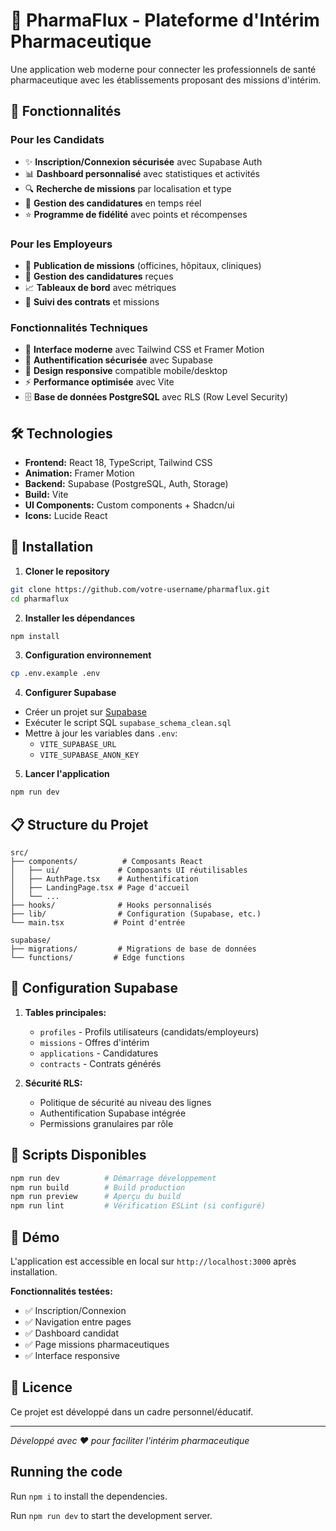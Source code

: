 
# 🚀 PharmaFlux - Plateforme d'Intérim Pharmaceutique

Une application web moderne pour connecter les professionnels de santé pharmaceutique avec les établissements proposant des missions d'intérim.

## 🌟 Fonctionnalités

### Pour les Candidats
- ✨ **Inscription/Connexion sécurisée** avec Supabase Auth
- 📊 **Dashboard personnalisé** avec statistiques et activités
- 🔍 **Recherche de missions** par localisation et type
- 💼 **Gestion des candidatures** en temps réel
- ⭐ **Programme de fidélité** avec points et récompenses

### Pour les Employeurs
- 📝 **Publication de missions** (officines, hôpitaux, cliniques)
- 👥 **Gestion des candidatures** reçues
- 📈 **Tableaux de bord** avec métriques
- 🔄 **Suivi des contrats** et missions

### Fonctionnalités Techniques
- 🎨 **Interface moderne** avec Tailwind CSS et Framer Motion
- 🔐 **Authentification sécurisée** avec Supabase
- 📱 **Design responsive** compatible mobile/desktop
- ⚡ **Performance optimisée** avec Vite
- 🗄️ **Base de données PostgreSQL** avec RLS (Row Level Security)

## 🛠️ Technologies

- **Frontend:** React 18, TypeScript, Tailwind CSS
- **Animation:** Framer Motion
- **Backend:** Supabase (PostgreSQL, Auth, Storage)
- **Build:** Vite
- **UI Components:** Custom components + Shadcn/ui
- **Icons:** Lucide React

## 🚀 Installation

1. **Cloner le repository**
```bash
git clone https://github.com/votre-username/pharmaflux.git
cd pharmaflux
```

2. **Installer les dépendances**
```bash
npm install
```

3. **Configuration environnement**
```bash
cp .env.example .env
```

4. **Configurer Supabase**
- Créer un projet sur [Supabase](https://supabase.com)
- Exécuter le script SQL `supabase_schema_clean.sql`
- Mettre à jour les variables dans `.env`:
  - `VITE_SUPABASE_URL`
  - `VITE_SUPABASE_ANON_KEY`

5. **Lancer l'application**
```bash
npm run dev
```

## 📋 Structure du Projet

```
src/
├── components/          # Composants React
│   ├── ui/             # Composants UI réutilisables
│   ├── AuthPage.tsx    # Authentification
│   ├── LandingPage.tsx # Page d'accueil
│   └── ...
├── hooks/              # Hooks personnalisés
├── lib/                # Configuration (Supabase, etc.)
└── main.tsx           # Point d'entrée

supabase/
├── migrations/         # Migrations de base de données
└── functions/         # Edge functions
```

## 🔧 Configuration Supabase

1. **Tables principales:**
   - `profiles` - Profils utilisateurs (candidats/employeurs)
   - `missions` - Offres d'intérim
   - `applications` - Candidatures
   - `contracts` - Contrats générés

2. **Sécurité RLS:**
   - Politique de sécurité au niveau des lignes
   - Authentification Supabase intégrée
   - Permissions granulaires par rôle

## 🚦 Scripts Disponibles

```bash
npm run dev          # Démarrage développement
npm run build        # Build production
npm run preview      # Aperçu du build
npm run lint         # Vérification ESLint (si configuré)
```

## 🎯 Démo

L'application est accessible en local sur `http://localhost:3000` après installation.

**Fonctionnalités testées:**
- ✅ Inscription/Connexion
- ✅ Navigation entre pages
- ✅ Dashboard candidat
- ✅ Page missions pharmaceutiques
- ✅ Interface responsive

## 📄 Licence

Ce projet est développé dans un cadre personnel/éducatif.

---

*Développé avec ❤️ pour faciliter l'intérim pharmaceutique*

  ## Running the code

  Run `npm i` to install the dependencies.

  Run `npm run dev` to start the development server.
  